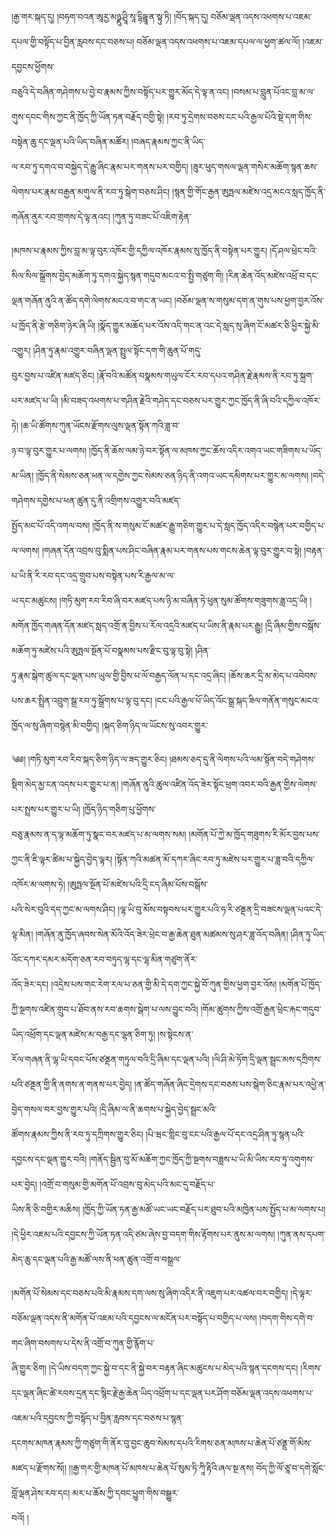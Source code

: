 ﻿  
།རྒྱ་གར་སྐད་དུ། །བཧག་བའན་ཨཱརྱ་མཉྫུ་ཤྲཱི་སཱ་དྷིཥྛཱ་ན་སྟུ་ཏི། །བོད་སྐད་དུ། བཅོམ་ལྡན་འདས་འཕགས་པ་འཇམ་དཔལ་གྱི་བསྟོད་པ་བྱིན་རླབས་དང་བཅས་པ། བཅོམ་ལྡན་འདས་འཕགས་པ་འཇམ་དཔལ་ལ་ཕྱག་ཚལ་ལོ། །འཇམ་དབྱངས་ཕྱོགས་  
བཅུའི་དེ་བཞིན་གཤེགས་པ་བྱེ་བ་རྣམས་ཀྱིས་བསྟོད་པར་གྱུར་མོད་དེ་ལྟ་ན་འང། །བསམ་པ་བླུན་པོའང་བླ་མ་ལ་གུས་དབང་གིས་ཀྱང་ནི་ཁྱོད་ཀྱི་ཡོན་ཏན་བརྗོད་བགྱི་སྟེ། །རབ་ཏུ་དྲེགས་བཅས་ངང་པའི་རྒྱལ་པོའི་སྡེ་དག་གིས་བསྟེན་ཆུ་དང་ལྡན་པའི་ཡིད་བཞིན་མཚོར། །བཞད་རྣམས་ཀྱང་ནི་ཡིད་  
ལ་རབ་ཏུ་དགའ་བ་བསྐྱེད་དེ་རྒྱུ་ཞིང་རྣམ་པར་གནས་པར་བགྱིད། །ཟུར་ཕུད་གསལ་ལྡན་གསེར་མཆོག་སྙན་ཆས་ལེགས་པར་རྣམ་བརྒྱན་མགུལ་ནི་རབ་ཏུ་སྒེག་བཅས་ཤིང། །སྙན་གྱི་གོང་རྒྱན་ཨུཏྤལ་མཛེས་འདྲ་མངའ་སླད་ཁྱོད་ནི་གཞོན་ནུར་རབ་གྲགས་དེ་ལྟ་ནའང། །ཀུན་ཏུ་བཟང་པོ་འཇིག་རྟེན་  
  
།མཁས་པ་རྣམས་ཀྱིས་བླ་མ་ལྟ་བུར་འཁོར་གྱི་དཀྱིལ་འཁོར་རྣམས་སུ་ཁྱོད་ནི་བསྟེན་པར་གྱུར། །དོ་ཤལ་ཕྲེང་བའི་སིལ་སིལ་སྒྲོགས་བྱེད་མཆོག་ཏུ་དགའ་སྐྱེད་སྙན་གདུབ་མངའ་བ་སྤྱི་གཙུག་གི། །རིན་ཆེན་འོད་མཛེས་འཕྲོ་བ་དང་  
ལྡན་གཞོན་ནུའི་ན་ཚོད་དགེ་ལེགས་མངའ་བ་གང་ན་ཡང། །བཅོམ་ལྡན་ས་གསུམ་དག་ན་གུས་པས་ཕྱག་བྱར་འོས་པ་ཁྱོད་ནི་རྩེ་གཅིག་ཉེར་ཞི་ཡི། །སྣོད་གྱུར་མཆོད་པར་འོས་འདི་གང་ན་འང་དེ་སླད་སུ་ཞིག་ངོ་མཚར་ཅི་ཕྱིར་སྐྱེ་མི་འགྱུར། །ཤིན་ཏུ་རྣམ་འགྱུར་བཞིན་ལྡན་སྤྲུལ་སྟོང་དག་གི་ཆུན་པོ་གདུ་  
བུར་བྱས་པ་འཛིན་མཛད་ཅིང། །རྣོ་བའི་མཚོན་བསྣམས་གཡུལ་ངོར་རབ་དཔའ་གཤིན་རྗེ་རྣམས་ནི་རབ་ཏུ་སྐྲག་པར་མཛད་པ་ཡི། །མི་བཟད་འཕགས་པ་གཤིན་རྗེའི་གཤེད་དང་བཅས་པར་གྱུར་ཀྱང་ཁྱོད་ནི་ཞི་བའི་དཀྱིལ་འཁོར་ཏེ། །ཆ་ཡི་ཚོགས་ཀུན་ཡོངས་རྫོགས་ལུས་ལྡན་སྟོན་ཀའི་ཟླ་བ་  
ཉ་བ་ལྟ་བུར་གྱུར་པ་ལགས། །ཁྱོད་ནི་ཆོས་ལམ་ཉེ་བར་སྟོན་ལ་མཁས་ཀྱང་ཆོས་འདིར་འགའ་ཡང་གཟིགས་པ་ཡོད་མ་ཡིན། །ཁྱོད་ནི་སེམས་ཅན་ཕན་ལ་དགྱེས་ཀྱང་སེམས་ཅན་ཉིད་ནི་འགའ་ཡང་དམིགས་པར་གྱུར་མ་ལགས། །བདེ་གཤེགས་དགྱེས་པ་ཕན་ཚུན་དུ་ནི་འགྲིགས་འགྱུར་བའི་མཛད་  
སྤྱོད་མང་པོ་འདི་འགལ་བས། །ཁྱོད་ནི་ས་གསུམ་ངོ་མཚར་རྒྱུ་གཅིག་གྱུར་པ་དེ་སླད་ཁྱོད་འདིར་བསྙེན་པར་བགྱིད་པ་ལ་ལགས། །གཞན་དོན་འབྲས་བུ་སྨིན་པས་ཤིང་བཞིན་རྣམ་པར་གནས་པས་གངས་ཆེན་ལྟ་བུར་གྱུར་བ་སྟེ། །བརྟན་པ་ཡི་ནི་རི་རབ་དང་འདྲ་གྲུབ་པས་བསྟེན་པས་རི་རྒྱལ་མ་ལ་  
ཡ་དང་མཚུངས། །གཏི་མུག་རབ་རིབ་ཞི་བར་མཛད་པས་ཉི་མ་བཞིན་ཏེ་ཕུན་སུམ་ཚོགས་གཟུགས་ཟླ་འདྲ་ཡི། །མགོན་ཁྱོད་གཞན་དོན་མཛད་སླད་འགྲོ་ན་བྱིས་པ་རོལ་འདྲའི་མཛད་པ་ཡིས་ནི་རྣམ་པར་རྒྱུ། །དྲི་ཞིམ་གྱིས་བསྒོས་མཆོག་ཏུ་མཛེས་པའི་ཨུཏྤལ་སྔོན་པོ་བསྣམས་པས་རྫིང་བུ་ལྟ་བུ་སྟེ། །ཤིན་  
ཏུ་རྣམ་སྒེག་ཚུལ་དང་ལྡན་པས་ཡུལ་གྱི་བྱིས་པ་ལོ་བརྒྱད་ལོན་པ་དང་འདྲ་ཞིང། །ཆོས་ཆར་དྲི་མ་མེད་པ་འབེབས་པས་ཆར་སྤྲིན་འབྲུག་སྒྲ་རབ་ཏུ་སྒྲོགས་པ་ལྟ་བུ་དང། །ངང་པའི་རྒྱལ་པོ་ཡིད་འོང་སྒྲ་སྐད་ཟིལ་གནོན་གསུང་མངའ་ཁྱོད་ལ་སུ་ཞིག་བསྙེན་མི་བགྱིད། །སྐད་ཅིག་ཉིད་ལ་ཡོངས་སུ་འབར་གྱུར་  
  
༄༅། །གཏི་མུག་རབ་རིབ་སྐད་ཅིག་ཉིད་ལ་ཟད་གྱུར་ཅིང། །ཐམས་ཅད་དུ་ནི་ལེགས་པའི་ལམ་སྟོན་བདེ་གཤེགས་སྡིག་མེད་མྱ་ངན་འདས་པར་གྱུར་པ་ན། །གཞོན་ནུའི་ཚུལ་འཛིན་འོད་ཟེར་སྟོང་ཕྲག་འབར་བའི་རྒྱན་གྱིས་ལེགས་པར་སྤྲས་པར་གྱུར་པ་ཡི། །ཁྱོད་ཉིད་གཅིག་པུ་ཕྱོགས་  
བཅུ་རྣམས་ན་ད་ལྟ་མཆོག་ཏུ་སྣང་བར་མཛད་པ་མ་ལགས་སམ། །མགོན་པོ་ཀྱེ་མ་ཁྱོད་གཟུགས་རི་མོར་བྱས་པས་ཀྱང་ནི་ཇི་ལྟར་ཚིམ་པ་སྐྱེད་བྱེད་ལྟར། །སྟོན་ཀའི་མཚན་མོ་དཀར་ཞིང་རབ་ཏུ་མཛེས་པར་གྱུར་པ་ཟླ་བའི་དཀྱིལ་འཁོར་མ་ལགས་ཏེ། །ཨུཏྤལ་སྔོན་པོ་མཛེས་པའི་དྲི་ངད་ཞིམ་པོས་བསྒོས་  
པའི་སེར་བུའི་དད་ཀྱང་མ་ལགས་ཤིང། །ལྷ་ཡི་བུ་མོས་བསྟབས་པར་གྱུར་པའི་ཧ་རི་ཙནྡན་དྲི་བཟངས་ལྡན་པའང་དེ་ལྟ་མིན། །གཞོན་ནུ་ཁྱོད་ཞབས་སེན་མོའི་འོད་ཟེར་ཕྲེང་བ་རྒྱ་ཆེན་ཐུན་མཚམས་སུ་ཤར་ཟླ་འོད་བཞིན། །ཤིན་ཏུ་ཡིད་འོང་དཀར་དམར་མདོག་ཅན་རབ་བཏུད་ལྷ་དང་ལྷ་མིན་གཙུག་ནོར་  
འོད་ཟེར་དང། །འདྲེས་པས་གང་རེག་རལ་པ་ཅན་གྱི་མི་དེ་དག་ཀྱང་སྐྱེ་བོ་ཀུན་གྱིས་ཕྱག་བྱར་འོས། །མགོན་པོ་ཁྱོད་ཀྱི་སྔགས་འཛིན་གྲུབ་པ་ཐོབ་ནས་རབ་ཆགས་སྒེག་པ་ལས་བྱུང་བའི། །གོམ་ཚུགས་ཀྱིས་འགྲོ་རྒྱན་ཕྲེང་རྐང་གདུབ་ཡིད་འཕྲོག་དང་ལྡན་མཛེས་མ་བརྒྱ་དང་ལྷན་ཅིག་ཏུ། །ས་སྟེངས་ན་  
རོལ་གཞན་ནི་ལྷ་ཡི་དབང་པོས་ཙནྡན་གཏུལ་བའི་དྲི་ཞིམ་དང་ལྡན་པའི། །ལི་ཤི་མེ་ཏོག་དྲི་ལྡན་སྦྲང་མས་དཀྲིགས་པའི་ཙནྡན་གྱི་ནི་ནགས་ན་གནས་པར་བྱེད། །ན་ཚོད་གཞོན་ཞིང་དྲེགས་དང་བཅས་པས་སྒེག་ཅིང་རྣམ་པར་འཕྱེ་ན་བྱེད་གསལ་བར་བྱས་གྱུར་པའི། །དྲི་ཞིམ་ལ་ནི་ཆགས་པ་སྐྱེད་བྱེད་སྦྲང་མའི་  
ཚོགས་རྣམས་ཀྱིས་ནི་རབ་ཏུ་དཀྲིགས་གྱུར་ཅིང། །པི་ཝང་གླིང་བུ་ངང་པའི་རྒྱལ་པོ་དང་འདྲ་ཤིན་ཏུ་སྙན་པའི་དབྱངས་དང་ལྡན་གྱུར་བའི། །གནོད་སྦྱིན་བུ་མོ་མཆོག་ཀྱང་ཁྱོད་ཀྱི་སྔགས་བཟླས་པ་ཡི་མི་ཡིས་རབ་ཏུ་འགུགས་པར་བྱེད། །འགྲོ་བ་གསུམ་གྱི་མགོན་པོ་འབྲས་བུ་མེད་པའི་མང་དུ་བརྗོད་པ་  
ཡིས་ནི་ཅི་བགྱིར་མཆིས། །ཁྱོད་ཀྱི་ཡོན་ཏན་རྒྱ་མཚོ་ཡང་ཡང་བརྗོད་པར་ཐུབ་པའི་མཁྱེན་པས་སྤྱོད་པ་མ་ལགས་པ། །དེ་ཕྱིར་འཇམ་པའི་དབྱངས་ཀྱི་ཡོན་ཏན་འདི་ཙམ་ཞེས་བྱ་བདག་གིས་རྟོགས་པར་ནུས་མ་ལགས། །ཀུན་ནས་དཔག་མེད་ཆུ་དང་ལྡན་པའི་རྒྱ་མཚོ་ལས་ནི་ཕན་ཚུན་འགྲོ་བ་བསྒྲལ་  
  
།མགོན་པོ་སེམས་དང་བཅས་པའི་མི་རྣམས་དག་ལས་སུ་ཞིག་འདིར་ནི་འཇུག་པར་འཚལ་བར་བགྱིད། །དེ་ལྟར་བཅོམ་ལྡན་འདས་ནི་མགོན་པོ་འཇམ་པའི་དབྱངས་ལ་མངོན་པར་བསྟོད་པ་བགྱིད་པ་ལས། །བདག་གིས་དགེ་བ་གང་ཞིག་བསགས་པ་དེས་ནི་འགྲོ་བ་ཀུན་གྱི་རྙོག་པ་  
ཞི་གྱུར་ཅིག། །དེ་ཡིས་བདག་ཀྱང་སྐྱེ་བ་དང་ནི་སྐྱེ་བར་བརྟན་ཞིང་མཚུངས་པ་མེད་པའི་སྙན་དངགས་དང། །རིགས་དང་ལྡན་ཞིང་ཚེ་རབས་དྲན་དང་སྙིང་རྗེ་རྒྱ་ཆེན་ཡིད་འཕྲོག་པ་དང་ལྡན་པར་ཤོག་བཅོམ་ལྡན་འདས་འཕགས་པ་འཇམ་པའི་དབྱངས་ཀྱི་བསྟོད་པ་བྱིན་རླབས་དང་བཅས་པ་སྙན་  
དངགས་མཁན་རྣམས་ཀྱི་གཙུག་གི་ནོར་བུ་བྱང་ཆུབ་སེམས་དཔའི་རིགས་ཅན་མཁས་པ་ཆེན་པོ་ཙནྡྲ་གོ་མིས་མཛད་པ་རྫོགས་སོ།། །།རྒྱ་གར་གྱི་མཁན་པོ་མཁས་པ་ཆེན་པོ་སུམ་ཏི་ཀཱི་རྟིའི་ཞལ་སྔ་ནས། བོད་ཀྱི་ལོ་ཙཱ་བ་དགེ་སློང་བློ་ལྡན་ཤེས་རབ་དང། མར་པ་ཆོས་ཀྱི་དབང་ཕྱུག་གིས་བསྒྱུར་  
བའོ། །  
  
  
